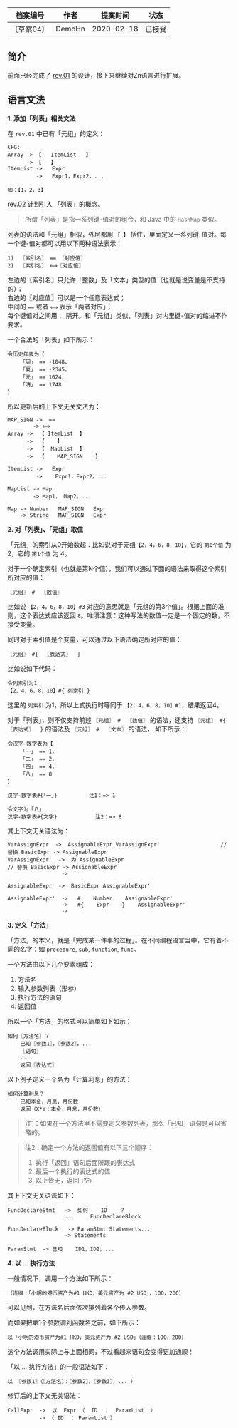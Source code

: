 | 档案编号| 作者| 提案时间 | 状态 |
|:----:|:----:|:----:|:----:|
|〔草案04〕| DemoHn | 2020-02-18 | 已接受 |

## 简介

前面已经完成了 [rev.01](https://github.com/DemoHn/Zn/blob/master/doc/rev01.md) 的设计，接下来继续对Zn语言进行扩展。

## 语言文法

__1. 添加「列表」相关文法__

在 `rev.01` 中已有「元组」的定义：
```
CFG:
Array -> 【   ItemList   】
      -> 【   】
ItemList ->   Expr
         ->   Expr1，Expr2，...

如：【1，2，3】
```
rev.02 计划引入 「列表」的概念。

> 所谓「列表」是指一系列键-值对的组合，和 Java 中的 `HashMap` 类似。

列表的语法和「元组」相似，外层都用 `【 】` 括住，里面定义一系列键-值对。每一个键-值对都可以用以下两种语法表示：
```
1)  〖索引名〗 == 〖对应值〗 
2)  〖索引名〗 ⟺〖对应值〗
```
左边的〖索引名〗只允许「整数」及「文本」类型的值（也就是说变量是不支持的）；  
右边的〖对应值〗可以是一个任意表达式；  
中间的 `==` 或者 `⟺` 表示「两者对应」；  
每个键值对之间用 `，` 隔开。和「元组」类似，「列表」对内里键-值对的缩进不作要求。

一个合法的「列表」如下所示：

```
令历史年表为【
    「周」 == -1048，
    「夏」 == -2345，
    「元」 == 1024，
    「清」 == 1748
】
```

所以更新后的上下文无关文法为：
```
MAP_SIGN ->  ==
        -> ⟺ 
Array ->  【 ItemList  】
      ->  【    】
      ->  【  MapList  】
      ->  【    MAP_SIGN    】

ItemList ->   Expr
         ->    Expr1，Expr2，...

MapList -> Map
        -> Map1， Map2，...

Map -> Number   MAP_SIGN   Expr
    -> String   MAP_SIGN   Expr
``` 

__2. 对「列表」、「元组」取值__

「元组」的索引从0开始数起：比如说对于元组`【2，4，6，8，10】`，它的 `第0个值` 为 2，它的 `第1个值` 为 4。

对于一个确定索引（也就是第N个值），我们可以通过下面的语法来取得这个索引所对应的值：
```
〖元组〗 #  〖数值〗
```
比如说 `【2，4，6，8，10】#3` 对应的意思就是「元组的第3个值」。根据上面的准则，这个表达式应该返回 `8`。唯须注意：这种写法的数值一定是一个固定的数，不接受变量。

同时对于索引值是个变量，可以通过以下语法确定所对应的值：
```
〖元组〗 #{  〖表达式〗  }
```

比如说如下代码：
```
令列索引为1
【2，4，6，8，10】#{ 列索引 }
```
这里的 `列索引` 为1，所以上式执行时等同于 `【2，4，6，8，10】#1`，结果返回4。

对于「列表」，则不仅支持前述 `〖元组〗 #  〖数值〗` 的语法，还支持 `〖元组〗 #{  〖表达式〗  }` 的语法及 `〖元组〗 #  〖文本〗` 的语法， 如下所示：

```
令汉字-数字表为【
    「一」 == 1，
    「二」 == 2，
    「四」 == 4，
    「八」 == 8 
】

汉字-数字表#{「一」}          注1：=> 1

令文字为「八」
汉字-数字表#{文字}            注2：=> 8
```

其上下文无关语法为：
```
VarAssignExpr  ->  AssignableExpr VarAssignExpr'                   // 替换 BasicExpr -> AssignableExpr
VarAssignExpr'  ->  为 AssignableExpr                                      // 替换 BasicExpr -> AssignableExpr
                 ->

AssignableExpr  ->  BasicExpr AssignableExpr'

AssignableExpr'  ->   #    Number    AssignableExpr'    
                 ->   #{    Expr    }    AssignableExpr'
                 ->   
```

__3. 定义「方法」__

「方法」的本义，就是「完成某一件事的过程」。在不同编程语言当中，它有着不同的名字：如 `procedure`, `sub`, `function`, `func`。

一个方法由以下几个要素组成：

1. 方法名
2. 输入参数列表（形参）
3. 执行方法的语句
4. 返回值

所以一个「方法」的格式可以简单如下如示：
```
如何〖方法名〗？
    已知〖参数1〗，〖参数2〗，...
    〖语句〗
    ....
    返回〖表达式〗
```

以下例子定义一个名为「计算利息」的方法：
```
如何计算利息？
    已知本金，月息，月份数
    返回（X*Y：本金，月息，月份数）
```

> 注1：如果在一个方法里不需要定义参数列表，那么「已知」语句是可以省略的。

> 注2：确定一个方法的返回值有以下三个顺序：
>  1) 执行「返回」语句后面所跟的表达式
>  2) 最后一个执行的表达式的值
>  3) 以上皆无，返回 ‹空›

其上下文无关语法如下：
```
FuncDeclareStmt   ->  如何    ID    ？
                  ..      FuncDeclareBlock

FuncDeclareBlock   -> ParamStmt Statements...
                  -> Statements

ParamStmt  -> 已知    ID1，ID2，...
```

__4. 以 ... 执行方法__

一般情况下，调用一个方法如下所示：
```
（连缀：「小明的港币资产为#1 HKD，美元资产为 #2 USD」，100，200）
```
可以见到，在方法名后面依次排列着各个传入参数。

而如果把第1个参数调到函数名之前，如下所示：
```
以「小明的港币资产为#1 HKD，美元资产为 #2 USD」（连缀：100，200）
```
这个方法调用实际上与上面相同，不过看起来语句会变得更加通顺！

「以 ... 执行方法」的一般语法如下：
```
以 〖参数1〗（〖方法名〗：〖参数2〗，〖参数3〗，... ）
```

修订后的上下文无关语法：
```
CallExpr  ->  以  Expr （  ID  ：  ParamList  ）
          -> （ ID  ： ParamList ）
```